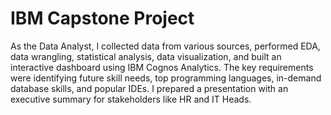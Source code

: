 # IBM Capstone Project
As the Data Analyst, I collected data from various sources, performed EDA, data wrangling, statistical analysis, data visualization, and built an interactive dashboard using IBM Cognos Analytics. The key requirements were identifying future skill needs, top programming languages, in-demand database skills, and popular IDEs. I prepared a presentation with an executive summary for stakeholders like HR and IT Heads.

